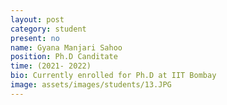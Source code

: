 ```yaml
---
layout: post
category: student
present: no
name: Gyana Manjari Sahoo
position: Ph.D Canditate
time: (2021- 2022)
bio: Currently enrolled for Ph.D at IIT Bombay
image: assets/images/students/13.JPG
---
```

